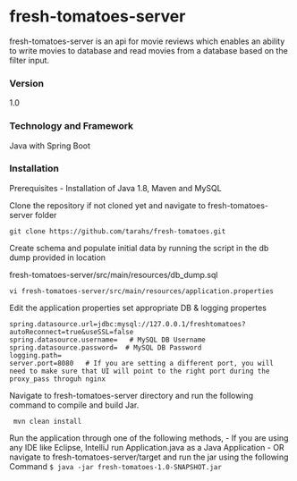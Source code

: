 # fresh-tomatoes-server
fresh-tomatoes-server is an api for movie reviews which enables an ability to write movies to database and read movies from a database based on the filter input.

### Version
1.0

### Technology and Framework
Java with Spring Boot

### Installation
Prerequisites - Installation of Java 1.8, Maven and MySQL 


Clone the repository if not cloned yet and navigate to fresh-tomatoes-server folder
``` 
git clone https://github.com/tarahs/fresh-tomatoes.git 
```

Create schema and populate initial data by running the script in the db dump provided in location

fresh-tomatoes-server/src/main/resources/db_dump.sql

```
vi fresh-tomatoes-server/src/main/resources/application.properties
```
Edit the application properties set appropriate DB & logging propertes
```
spring.datasource.url=jdbc:mysql://127.0.0.1/freshtomatoes?autoReconnect=true&useSSL=false
spring.datasource.username=   # MySQL DB Username
spring.datasource.password=  # MySQL DB Password
logging.path=
server.port=8080   # If you are setting a different port, you will need to make sure that UI will point to the right port during the proxy_pass throguh nginx
```

Navigate to fresh-tomatoes-server directory and run the following command to compile and build Jar.
   ```
    mvn clean install
   ```
Run the application through one of the following methods,
     - If you are using any IDE like Eclipse, IntelliJ run Application.java as a Java Application
     - OR navigate to fresh-tomatoes-server/target and run the jar using the following Command 
       ```
        $ java -jar fresh-tomatoes-1.0-SNAPSHOT.jar
       ```
